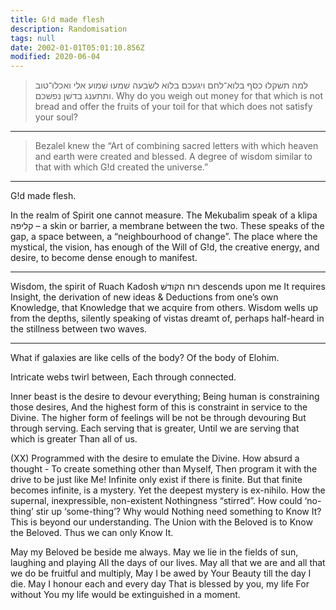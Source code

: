 ```yaml
---
title: G!d made flesh
description: Randomisation
tags: null
date: 2002-01-01T05:01:10.856Z
modified: 2020-06-04
---
```


> למה תשׁקלוּ כסף בלוא־לחם ויגעכם בלוא לשׂבעה שׁמעוּ שׁמוע אלי ואכלוּ־טוב ותתענג בדשׁן נפשׁכם.
> Why do you weigh out money for that which is not bread and offer the fruits of your toil for that which does not satisfy your soul?

---

> Bezalel knew the “Art of combining sacred letters with which heaven and earth were created and blessed. A degree of wisdom similar to that with which G!d created the universe.”

---

G!d made flesh.

In the realm of Spirit one cannot measure.
The Mekubalim speak of a klipa קליפה – a skin or barrier,
a membrane between the two.
These speaks of the gap,
a space between,
a “neighbourhood of change”.
The place where the mystical, the vision, has
enough of the Will of G!d, the creative energy,
and desire,
to become dense enough to manifest.

---

Wisdom, the spirit of Ruach Kadosh רוח הקודשׁ descends upon me
It requires Insight, the derivation of new ideas &
Deductions from one’s own Knowledge,
that Knowledge that we acquire from others.
Wisdom wells up from the depths, silently speaking
of vistas dreamt of, perhaps half-heard in the stillness
between two waves.

---

What if galaxies are like cells of the body? Of the body of Elohim.

Intricate webs twirl between,
Each through connected.

Inner beast is the desire to devour everything;
Being human is constraining those desires,
And the highest form of this is
constraint in service to the Divine.
The higher form of feelings
will be not be through devouring
But through serving.
Each serving that is greater,
Until we are serving that which is greater
Than all of us.

(XX)
Programmed with the desire to emulate the Divine.
How absurd a thought -
To create something other than Myself,
Then program it with the drive to be just like Me!
Infinite only exist if there is finite.
But that finite becomes infinite, is a mystery.
Yet the deepest mystery is ex-nihilo.
How the supernal, inexpressible, non-existent Nothingness “stirred”.
How could ‘no-thing’ stir up ‘some-thing’?
Why would Nothing need something to Know It?
This is beyond our understanding.
The Union with the Beloved is to Know the Beloved.
Thus we can only Know It.

May my Beloved be beside me always.
May we lie in the fields of sun, laughing and playing
All the days of our lives.
May all that we are and all that we do be fruitful and multiply,
May I be awed by Your Beauty till the day I die.
May I honour each and every day
That is blessed by you, my life
For without You my life would be extinguished
in a moment.
